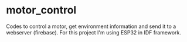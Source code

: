 # motor_control
Codes to control a motor, get environment information and send it to a webserver (firebase). For this project I'm using ESP32 in IDF framework.
